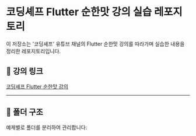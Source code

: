 # 코딩셰프 Flutter 순한맛 강의 실습 레포지토리

이 저장소는 '코딩셰프' 유튜브 채널의 Flutter 순한맛 강의를 따라가며 실습한 내용을 정리한 레포지토리입니다.

## 📌 강의 링크

[코딩셰프 Flutter 순한맛 강의](https://www.youtube.com/@codingchef)

---

## 📂 폴더 구조

예제별로 폴더를 분리하여 관리합니다:

